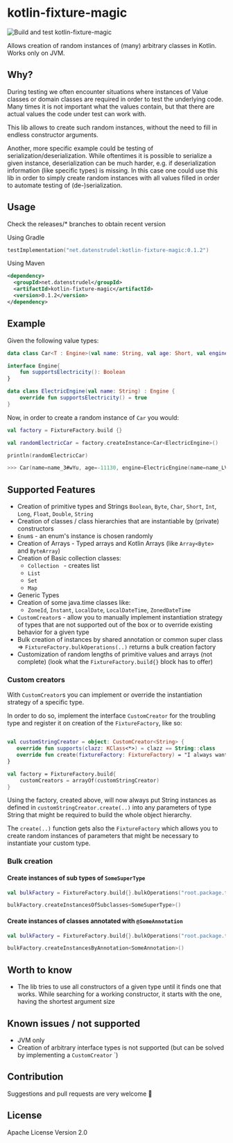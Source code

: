 # kotlin-fixture-magic

![Build and test kotlin-fixture-magic](https://github.com/wThomas84/kotlin-fixture-magic/workflows/Build%20and%20test%20kotlin-fixture-magic/badge.svg)

Allows creation of random instances of (many) arbitrary classes in Kotlin.
Works only on JVM.

## Why?
During testing we often encounter situations where instances of Value classes or domain classes
are required in order to test the underlying code. Many times it is not important what the values contain,
but that there are actual values the code under test can work with.

This lib allows to create such random instances, without the need to fill in
endless constructor arguments.

Another, more specific example could be testing of serialization/deserialization. While  oftentimes
it is possible to serialize a given instance, deserialization can be much harder, e.g. if deserialization
information (like specific types) is missing. In this case one could use this lib in order to simply create 
random instances with all values filled in order to automate testing of (de-)serialization.
## Usage

Check the releases/* branches to obtain recent version 

Using Gradle
```kotlin
testImplementation("net.datenstrudel:kotlin-fixture-magic:0.1.2")
```
Using Maven
```xml
<dependency>
  <groupId>net.datenstrudel</groupId>
  <artifactId>kotlin-fixture-magic</artifactId>
  <version>0.1.2</version>
</dependency>
```


## Example

Given the following value types:
```kotlin
data class Car<T : Engine>(val name: String, val age: Short, val engine: T)

interface Engine{
    fun supportsElectricity(): Boolean
}

data class ElectricEngine(val name: String) : Engine {
    override fun supportsElectricity() = true
}
```

Now, in order to create a random instance of `Car` you would:

```kotlin
val factory = FixtureFactory.build {}

val randomElectricCar = factory.createInstance<Car<ElectricEngine>()

println(randomElectricCar)

>>> Car(name=name_3#wYu, age=-11130, engine=ElectricEngine(name=name_LVRF)))
```

## Supported Features

 * Creation of primitive types and Strings
   `Boolean`, `Byte`, `Char`, `Short`, `Int`, `Long`, `Float`, `Double`, `String`
 * Creation of classes / class hierarchies that are instantiable by (private) constructors
 * `Enum`s - an enum's instance is chosen randomly
 * Creation of Arrays - Typed arrays and Kotlin Arrays (like `Array<Byte>` and `ByteArray`)
 * Creation of Basic collection classes: 
    * `Collection ` - creates list
    * `List`    
    * `Set`    
    * `Map`
 * Generic Types  
 * Creation of some java.time classes like:
    * `ZoneId`, `Instant`, `LocalDate`, `LocalDateTime`, `ZonedDateTime` 
 * `CustomCreator`s - allow you to manually implement instantiation strategy of types that are not supported out of the box
    or to override existing behavior for a given type
 * Bulk creation of instances by shared annotation or common super class => `FixtureFactory.bulkOperations(..)` returns a
   bulk creation factory
 * Customization of random lengths of primitive values and arrays (not complete)  (look what the `FixtureFactory.build{}` block has to offer)

### Custom creators
With `CustomCreator`s you can implement or override the instantiation strategy of a specific type.

In order to do so, implement the interface `CustomCreator` for the troubling type and register it on
creation of the `FixtureFactory`, like so:

```kotlin

val customStringCreator = object: CustomCreator<String> {
   override fun supports(clazz: KClass<*>) = clazz == String::class
   override fun create(fixtureFactory: FixtureFactory) = "I always want this string"
}

val factory = FixtureFactory.build{
    customCreators = arrayOf(customStringCreator)
}
```
Using the factory, created above, will now always put String instances as defined in `customStringCreator.create(..)`
into any parameters of type String that might be required to build the whole object hierarchy.

The `create(..)` function gets also the `FixtureFactory` which allows you to create random instances of parameters that might
be necessary to instantiate your custom type.

### Bulk creation

#### Create instances of sub types of `SomeSuperType`
```kotlin
val bulkFactory = FixtureFactory.build{}.bulkOperations("root.package.to.search")

bulkFactory.createInstancesOfSubclasses<SomeSuperType>()
```

#### Create instances of classes annotated with `@SomeAnnotation`
```kotlin
val bulkFactory = FixtureFactory.build{}.bulkOperations("root.package.to.search")

bulkFactory.createInstancesByAnnotation<SomeAnnotation>()
```

## Worth to know
 
  * The lib tries to use all constructors of a given type until it finds one that works. While searching for a working constructor,
    it starts with the one, having the shortest argument size

## Known issues / not supported
 * JVM only
 * Creation of arbitrary interface types is not supported (but can be solved by implementing a `CustomCreator` `)

## Contribution
Suggestions and pull requests are very welcome 💎

## License
Apache License Version 2.0